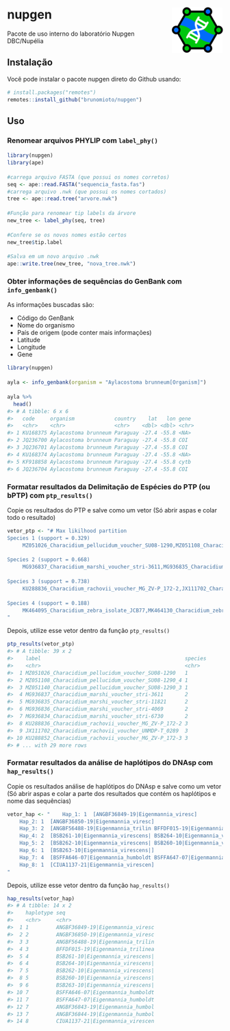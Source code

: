 
<!-- README.md is generated from README.Rmd. Please edit that file -->

# nupgen <a href="https://brunomioto.github.io/nupgen/"><img src="man/figures/logo.png" align="right" height="106" /></a>

<!-- badges: start -->
<!-- badges: end -->

Pacote de uso interno do laboratório Nupgen DBC/Nupélia

## Instalação

Você pode instalar o pacote nupgen direto do Github usando:

``` r
# install.packages("remotes")
remotes::install_github("brunomioto/nupgen")
```

## Uso

### Renomear arquivos PHYLIP com `label_phy()`

``` r
library(nupgen)
library(ape)

#carrega arquivo FASTA (que possui os nomes corretos)
seq <- ape::read.FASTA("sequencia_fasta.fas")
#carrega arquivo .nwk (que possui os nomes cortados)
tree <- ape::read.tree("arvore.nwk")

#Função para renomear tip labels da árvore
new_tree <- label_phy(seq, tree)

#Confere se os novos nomes estão certos
new_tree$tip.label

#Salva em um novo arquivo .nwk
ape::write.tree(new_tree, "nova_tree.nwk")
```

### Obter informações de sequências do GenBank com `info_genbank()`

As informações buscadas são:

- Código do GenBank
- Nome do organismo
- País de origem (pode conter mais informações)
- Latitude
- Longitude
- Gene

``` r
library(nupgen)

ayla <- info_genbank(organism = "Aylacostoma brunneum[Organism]")

ayla %>% 
  head()
#> # A tibble: 6 x 6
#>   code     organism             country    lat   lon gene 
#>   <chr>    <chr>                <chr>    <dbl> <dbl> <chr>
#> 1 KU168375 Aylacostoma brunneum Paraguay -27.4 -55.8 <NA> 
#> 2 JQ236700 Aylacostoma brunneum Paraguay -27.4 -55.8 COI  
#> 3 JQ236701 Aylacostoma brunneum Paraguay -27.4 -55.8 COI  
#> 4 KU168374 Aylacostoma brunneum Paraguay -27.4 -55.8 <NA> 
#> 5 KF918858 Aylacostoma brunneum Paraguay -27.4 -55.8 cytb 
#> 6 JQ236704 Aylacostoma brunneum Paraguay -27.4 -55.8 COI
```

### Formatar resultados da Delimitação de Espécies do PTP (ou bPTP) com `ptp_results()`

Copie os resultados do PTP e salve como um vetor (Só abrir aspas e colar
todo o resultado)

``` r
vetor_ptp <- "# Max likilhood partition 
Species 1 (support = 0.329)
     MZ051026_Characidium_pellucidum_voucher_SU08-1290,MZ051108_Characidium_pellucidum_voucher_SU08-1290_4,MZ051140_Characidium_pellucidum_voucher_SU08-1290_3

Species 2 (support = 0.668)
     MG936837_Characidium_marshi_voucher_stri-3611,MG936835_Characidium_marshi_voucher_stri-11821,MG936836_Characidium_marshi_voucher_stri-4069,MG936834_Characidium_marshi_voucher_stri-6730

Species 3 (support = 0.738)
     KU288836_Characidium_rachovii_voucher_MG_ZV-P_172-2,JX111702_Characidium_rachovii_voucher_UNMDP-T_0289,KU288852_Characidium_rachovii_voucher_MG_ZV-P_172-3,KU288835_Characidium_rachovii_voucher_MG_ZV-P_172-1,KU288853_Characidium_rachovii_voucher_MG_ZV-P_172-4,KU288854_Characidium_rachovii_voucher_MG_ZV-P_172-5,KU289033_Characidium_rachovii_voucher_MG_ZV-P_309

Species 4 (support = 0.188)
     MK464095_Characidium_zebra_isolate_JCB77,MK464130_Characidium_zebra_isolate_JCB286,MK464156_Characidium_zebra_isolate_JCB354,MK464155_Characidium_zebra_isolate_JCB352,MK464153_Characidium_zebra_isolate_JCB349,MK464093_Characidium_zebra_isolate_JCB70,MK464047_Characidium_fasciatum_isolate_CIUnB884_a,MK464134_Characidium_zebra_isolate_JCB298,MK464048_Characidium_fasciatum_isolate_CIUnB884_b,MK464137_Characidium_zebra_isolate_JCB311,MK464135_Characidium_zebra_isolate_JCB299,MK464092_Characidium_zebra_isolate_JCB69,MK464125_Characidium_zebra_isolate_JCB220,MK464040_Characidium_zebra_isolate_CIUnB846_2,MK464152_Characidium_zebra_isolate_JCB348,MK464138_Characidium_zebra_isolate_JCB315,MK464131_Characidium_zebra_isolate_JCB287,MK464126_Characidium_zebra_isolate_JCB221,MK464139_Characidium_zebra_isolate_JCB316,MK464154_Characidium_zebra_isolate_JCB351,MK464094_Characidium_zebra_isolate_JCB76,MK464039_Characidium_zebra_isolate_CIUnB846_1,MK464132_Characidium_zebra_isolate_JCB294,MK464133_Characidium_zebra_isolate_JCB297,MK464140_Characidium_zebra_isolate_JCB317
"
```

Depois, utilize esse vetor dentro da função `ptp_results()`

``` r
ptp_results(vetor_ptp)
#> # A tibble: 39 x 2
#>    label                                               species
#>    <chr>                                               <chr>  
#>  1 MZ051026_Characidium_pellucidum_voucher_SU08-1290   1      
#>  2 MZ051108_Characidium_pellucidum_voucher_SU08-1290_4 1      
#>  3 MZ051140_Characidium_pellucidum_voucher_SU08-1290_3 1      
#>  4 MG936837_Characidium_marshi_voucher_stri-3611       2      
#>  5 MG936835_Characidium_marshi_voucher_stri-11821      2      
#>  6 MG936836_Characidium_marshi_voucher_stri-4069       2      
#>  7 MG936834_Characidium_marshi_voucher_stri-6730       2      
#>  8 KU288836_Characidium_rachovii_voucher_MG_ZV-P_172-2 3      
#>  9 JX111702_Characidium_rachovii_voucher_UNMDP-T_0289  3      
#> 10 KU288852_Characidium_rachovii_voucher_MG_ZV-P_172-3 3      
#> # ... with 29 more rows
```

### Formatar resultados da análise de haplótipos do DNAsp com `hap_results()`

Copie os resultados análise de haplótipos do DNAsp e salve como um vetor
(Só abrir aspas e colar a parte dos resultados que contém os haplótipos
e nome das sequências)

``` r
vetor_hap <- "    Hap_1: 1  [ANGBF36849-19|Eigenmannia_viresc]
    Hap_2: 1  [ANGBF36850-19|Eigenmannia_viresc]
    Hap_3: 2  [ANGBF56488-19|Eigenmannia_trilin BFFDF015-19|Eigenmannia_trilinea]
    Hap_4: 2  [BSB261-10|Eigenmannia_virescens| BSB264-10|Eigenmannia_virescens|]
    Hap_5: 2  [BSB262-10|Eigenmannia_virescens| BSB260-10|Eigenmannia_virescens|]
    Hap_6: 1  [BSB263-10|Eigenmannia_virescens|]
    Hap_7: 4  [BSFFA646-07|Eigenmannia_humboldt BSFFA647-07|Eigenmannia_humboldt ANGBF36843-19|Eigenmannia_humbol ANGBF36844-19|Eigenmannia_humbol]
    Hap_8: 1  [CIUA1137-21|Eigenmannia_virescen]
"
```

Depois, utilize esse vetor dentro da função `hap_results()`

``` r
hap_results(vetor_hap)
#> # A tibble: 14 x 2
#>    haplotype seq                             
#>    <chr>     <chr>                           
#>  1 1         ANGBF36849-19|Eigenmannia_viresc
#>  2 2         ANGBF36850-19|Eigenmannia_viresc
#>  3 3         ANGBF56488-19|Eigenmannia_trilin
#>  4 3         BFFDF015-19|Eigenmannia_trilinea
#>  5 4         BSB261-10|Eigenmannia_virescens|
#>  6 4         BSB264-10|Eigenmannia_virescens|
#>  7 5         BSB262-10|Eigenmannia_virescens|
#>  8 5         BSB260-10|Eigenmannia_virescens|
#>  9 6         BSB263-10|Eigenmannia_virescens|
#> 10 7         BSFFA646-07|Eigenmannia_humboldt
#> 11 7         BSFFA647-07|Eigenmannia_humboldt
#> 12 7         ANGBF36843-19|Eigenmannia_humbol
#> 13 7         ANGBF36844-19|Eigenmannia_humbol
#> 14 8         CIUA1137-21|Eigenmannia_virescen
```
